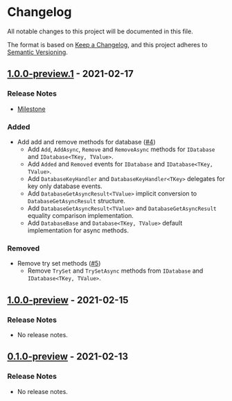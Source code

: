 # Changelog

All notable changes to this project will be documented in this file.

The format is based on [Keep a Changelog](https://keepachangelog.com/en/1.0.0/),
and this project adheres to [Semantic Versioning](https://semver.org/spec/v2.0.0.html).

## [1.0.0-preview.1](https://github.com/unity-game-framework/ugf-database/releases/tag/1.0.0-preview.1) - 2021-02-17  

### Release Notes

- [Milestone](https://github.com/unity-game-framework/ugf-database/milestone/1?closed=1)  
    

### Added

- Add add and remove methods for database ([#4](https://github.com/unity-game-framework/ugf-database/pull/4))  
    - Add `Add`, `AddAsync`, `Remove` and `RemoveAsync` methods for `IDatabase` and `IDatabase<TKey, TValue>`.
    - Add `Added` and `Removed` events for `IDatabase` and `IDatabase<TKey, TValue>`.
    - Add `DatabaseKeyHandler` and `DatabaseKeyHandler<TKey>` delegates for key only database events.
    - Add `DatabaseGetAsyncResult<TValue>` implicit conversion to `DatabaseGetAsyncResult` structure.
    - Add `DatabaseGetAsyncResult<TValue>` and `DatabaseGetAsyncResult` equality comparison implementation.
    - Add `DatabaseBase` and `Database<TKey, TValue>` default implementation for async methods.

### Removed

- Remove try set methods ([#5](https://github.com/unity-game-framework/ugf-database/pull/5))  
    - Remove `TrySet` and `TrySetAsync` methods from `IDatabase` and `IDatabase<TKey, TValue>`.

## [1.0.0-preview](https://github.com/unity-game-framework/ugf-database/releases/tag/1.0.0-preview) - 2021-02-15  

### Release Notes

- No release notes.

## [0.1.0-preview](https://github.com/unity-game-framework/ugf-database/releases/tag/0.1.0-preview) - 2021-02-13  

### Release Notes

- No release notes.


